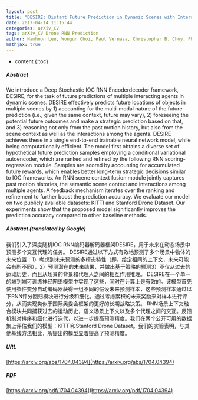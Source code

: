 ```yaml
---
layout: post
title: "DESIRE: Distant Future Prediction in Dynamic Scenes with Interacting Agents"
date: 2017-04-14 11:15:44
categories: arXiv_CV
tags: arXiv_CV Drone RNN Prediction
author: Namhoon Lee, Wongun Choi, Paul Vernaza, Christopher B. Choy, Philip H. S. Torr, Manmohan Chandraker
mathjax: true
---
```


* content
{:toc}

##### Abstract
We introduce a Deep Stochastic IOC RNN Encoderdecoder framework, DESIRE, for the task of future predictions of multiple interacting agents in dynamic scenes. DESIRE effectively predicts future locations of objects in multiple scenes by 1) accounting for the multi-modal nature of the future prediction (i.e., given the same context, future may vary), 2) foreseeing the potential future outcomes and make a strategic prediction based on that, and 3) reasoning not only from the past motion history, but also from the scene context as well as the interactions among the agents. DESIRE achieves these in a single end-to-end trainable neural network model, while being computationally efficient. The model first obtains a diverse set of hypothetical future prediction samples employing a conditional variational autoencoder, which are ranked and refined by the following RNN scoring-regression module. Samples are scored by accounting for accumulated future rewards, which enables better long-term strategic decisions similar to IOC frameworks. An RNN scene context fusion module jointly captures past motion histories, the semantic scene context and interactions among multiple agents. A feedback mechanism iterates over the ranking and refinement to further boost the prediction accuracy. We evaluate our model on two publicly available datasets: KITTI and Stanford Drone Dataset. Our experiments show that the proposed model significantly improves the prediction accuracy compared to other baseline methods.

##### Abstract (translated by Google)
我们引入了深度随机IOC RNN编码器解码器框架DESIRE，用于未来在动态场景中预测多个交互代理的任务。 DESIRE通过以下方式有效地预测了多个场景中物体的未来位置：1）考虑到未来预测的多模态特性（即，给定相同的上下文，未来可能会有所不同），2）预测潜在的未来结果，并做出基于策略的预测3）不仅从过去的运动历史，而且从场景的背景和代理人之间的相互作用推理。 DESIRE在一个单一的端到端可训练神经网络模型中实现了这些，同时在计算上是有效的。该模型首先使用条件变分自动编码器获得一组不同的假设未来预测样本，这些预测样本通过以下RNN评分回归模块进行分级和细化。通过考虑累积的未来奖励来对样本进行评分，从而实现类似于国际奥委会框架的更好的长期战略决策。 RNN场景上下文融合模块共同捕获过去的运动历史，语义场景上下文以及多个代理之间的交互。反馈机制对排序和细化进行迭代，以进一步提高预测精度。我们在两个公开可用的数据集上评估我们的模型：KITTI和Stanford Drone Dataset。我们的实验表明，与其他基线方法相比，所提出的模型显着提高了预测精度。

##### URL
[https://arxiv.org/abs/1704.04394](https://arxiv.org/abs/1704.04394)

##### PDF
[https://arxiv.org/pdf/1704.04394](https://arxiv.org/pdf/1704.04394)

